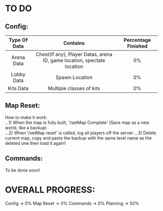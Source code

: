 TO DO
=====

Config:
-------

| Type Of Data | Contains | Percentage Finished |
| :---: | :---: | :---: |
| Arena Data | Chest(If any), Player Datas, arena ID, game location, spectate location | 0% |
| Lobby Data | Spawn Location | 0% |
| Kits Data | Multiple classes of kits | 0% |


Map Reset:
------------

How to make it work:  
...1) When the map is fully built, '/setMap Complete' (Save map as a new world, like a backup)       
...2) When '/setMap reset' is called, log all players off the server
...3) Delete current map, copy and paste the backup with the same level name as the deleted one then load it again!
  
Commands:
---------

To be done soon!

OVERALL PROGRESS:
=================

Config -> 0%
Map Reset -> 0%
Commands -> 0%
Planning -> 50%
